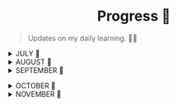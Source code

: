  <h1 align="center"> Progress 🚧 </h1> 

> Updates on my daily learning. 🚶‍♀️

<details>
<summary> JULY 📑 </summary>
<br>

 - [x] **Day-1**: [Learning about open sources](https://github.com/Anjura/OpenSources)

-----
  - [x]   **Day-2**: [Learnt about the major roles at Toastmasters](https://franticallyspeaking.com/toastmasters-executive-committee-roles-and-responsibilities/) and [enrolled at Coursera](https://www.coursera.org/learn/learning-how-to-learn?)

---------------
 - [x]  **Day-3**: [Documentation of the Toastamasters meet](https://github.com/Anjura/ToastmastersMeet)

-------------------
 - [x] **Day-4**: Break

---------------
 
 </details>
 <details>
<summary> AUGUST 📑 </summary>
<br>


 - [x] **Day-5**: Watched the movie "[The Founder](https://www.youtube.com/watch?v=7zfRjW06tAA&t=1641s)" and documented everything that I learned from it. Had a team-building meet. 

--------------
 - [x] **Day-6**: [Chapter 1 pt1](https://github.com/cleanhand/phase-1-Anjura/blob/main/Let%20Us%20C/Chapter1pt1.md) 
                  [Chapter 1 pt2](https://github.com/cleanhand/phase-1-Anjura/blob/main/Let%20Us%20C/Chapter1pt2.md)   

----          
 - [x] **Day-6**: [Chapter2](https://github.com/cleanhand/phase-1-Anjura/blob/main/Let%20Us%20C/Chapter2.md)

----
 - [x] **Day-7**:  [Chapter3](https://github.com/cleanhand/phase-1-Anjura/blob/main/Let%20Us%20C/Chapter3.md)

----
 - [x] **Day-8**: [Chapter4](https://github.com/cleanhand/phase-1-Anjura/blob/main/Let%20Us%20C/Chapter4.md)

----
 - [x] **Day-9**: [Chapter5](https://github.com/cleanhand/phase-1-Anjura/blob/main/Let%20Us%20C/Chapter5.md)

-----
 - [x] **Day-10**: Learnt about [printf function](https://github.com/cleanhand/phase-1-Anjura/blob/main/Random%20topics/Defining%20printf()%20function.md), [modular programming](https://github.com/cleanhand/phase-1-Anjura/blob/main/Random%20topics/Modular%20programming.md) and the [process of compilation and execution](https://github.com/cleanhand/phase-1-Anjura/blob/main/Random%20topics/Process%20of%20compilation%20and%20execution.md)

----
 - [x] **Day-11**: [Learnt about the roles and responsibilties at toastamsters](https://franticallyspeaking.com/toastmasters-executive-committee-roles-and-responsibilities/)

-----
 - [x] **Day-12**: Had a demo algomagnet communication session. Was a great learning experience

-----
 - [x] **Day-13**: Break

----
 - [x] **Day-14**: Recursions

----
 - [x] **Day-15**: 

----
 - [x] **Day-16**: Pointers (Revision and solved problems)

----
 - [x] **Day-17**: [Iconic Voices meet](https://github.com/cleanhand/phase-1-Anjura/blob/main/Iconic%20voices%20meet.md) (Guest Shashi Tharoor)

----
 - [x] **Day-18**: Revision of Functions

----
 - [x] **Day-19**: Solved problems from the Chapters.

----
 - [x] **Day-20**: [First Algo-magnet communication session](https://github.com/cleanhand/phase-1-Anjura/blob/main/AlgoMagnet%20Communication%20sessions/First%20Session.md)

----
 - [x] **Day-21**: Learnt about dereferencing of pointers

----
 - [x] **Day-22**: Research about [good documentation](https://www.oreilly.com/content/the-eight-rules-of-good-documentation/) and learnt about [generic pointers](https://github.com/cleanhand/phase-1-Anjura/blob/main/Random%20topics/Generic%20Pointers.md)

----
 - [x] **Day-23**: Started arrays

----
 - [x] **Day-24**: Concept of memory and continuation of arrays

----
 - [x] **Day-25**: Learnt about the [relevance of zero indexing](https://github.com/cleanhand/phase-1-Anjura/blob/main/Random%20topics/Relevance%20of%20zero-indexing.md) and reasearched on [why use a local variable over a global variable](https://github.com/cleanhand/phase-1-Anjura/blob/main/Random%20topics/Why%20use%20a%20local%20variable%20over%20a%20global%20variable%3F.md)

----
 - [x] **Day-26**: Break 

----
 - [x] **Day-27**: [Second AlgoMagnet Communication Session](https://github.com/cleanhand/phase-1-Anjura/blob/main/AlgoMagnet%20Communication%20sessions/Second%20Session.md)

----
 - [x] **Day-28**: Searching in Arrays

----
 - [x] **Day-29**: Researched on [Silicon valley](https://github.com/cleanhand/phase-1-Anjura/blob/main/Random%20topics/Silicon%20Valley.md) and the [start-up sequence](https://github.com/cleanhand/phase-1-Anjura/blob/main/Random%20topics/Start-up%20Sequence.md)

----
 - [x] **Day-30**: Got to know about [greenshot](https://getgreenshot.org/) screenshot software and did the  [Documentation of Toastmasters(Edinburgh, Scotland)](https://github.com/cleanhand/phase-1-Anjura/blob/main/Toastmasters%20(Edinburgh%2C%20Scotland).md) 

----
 - [x]  **Day-31**: Subarrays 

----
 - [x] **Day-32**: Got to know and learn about [Visualgo](https://visualgo.net/en) page and learnt from it the process of [sorting through animations](https://visualgo.net/en/sorting).

----
 - [x] **Day-33**: Break 
 
 ----
 - [x] **Day-34**: Third AlgoMagnet Communciation session.  
 
 ----
  - [x] **Day-35**: [Read](https://www.geeksforgeeks.org/window-sliding-technique/) and learnt about Sliding window method

----
- [x] **Day-36**: Read about [MEXT Scholarships](https://www.in.emb-japan.go.jp/Education/japanese_government_scholarships.html)

----
 
 </details>
  <details>
<summary> SEPTEMBER 📑 </summary>
<br>
 
 -  [x] **Day-37**: [Toastmasters at Jakarta Club](https://github.com/cleanhand/phase-1-Anjura/blob/main/AlgoMagnet%20Communication%20sessions/Toastmasters(Jakarta%20Club).md) 

----

 - [x] **Day-38**: Started with heaps and a brief introduction on trees.

----
 - [x] **Day-39**: Started with 2-D Arrays and [solved a question](https://github.com/cleanhand/phase-1-Anjura/blob/main/Problems/2DArray.md) on it.  

----
 - [x] **Day-40**: Weekend Break

----
 - [x] **Day-41**: Fourth AlgoMagnet Communciation session(Teacher's day special)

----
 - [x] **Day-42**: Dissecting 2-D arrays

----
 - [x] **Day-43**: 3-D arrays

----
 - [x] **Day-44**: Character array and strings.

----
 - [x] **Day-45**: Structures.

----
 - [x] **Day-46**: Documentation of the [speech by Mr. Amit Sharma](https://github.com/cleanhand/phase-1-Anjura/blob/main/Speech%20by%20Amit%20Sharma.md) and learnt about [Static and Dynamic memory allocation](https://github.com/cleanhand/phase-1-Anjura/blob/main/Static%20and%20dynamic%20memory%20allocation.md)

-----
 - [x] **Day-47**: Break

----
 - [x] **Day-48**: [Fifth Algomagnet Communication session](https://github.com/cleanhand/phase-1-Anjura/blob/main/AlgoMagnet%20Communication%20sessions/Fifth%20Session%20with%20Mr.Arijit%20(Director%20of%20VIS%20Global).md)

----
 - [x] **Day-49**: Learnt about Agile methodology and Issues in Github.

----
 - [x] **Day-50**: [Session with Alumni at Bocconi University, Italy](https://github.com/cleanhand/phase-1-Anjura/blob/main/Session%20with%20Alumni%20at%20Bocconi%20University%2C%20Italy.md)

----
- [x] **Day-51**: Went through the [Quickstart Github doc](https://docs.github.com/en/get-started/quickstart) and experimented with issues.

----
- [x] **Day-51**: Started with linked lists and made [my first linked list](https://github.com/cleanhand/phase-1-Anjura/blob/main/Problems/Linkedlist1.c).

----
- [x] **Day-52**: Tried insertion of node at the start but did it in a [long and basic approach](https://github.com/cleanhand/phase-1-Anjura/blob/main/Problems/Insertion%20at%20the%20start%20of%20linked%20list%20in%20a%20long%20and%20basic%20approach.c)

----
- [x] **Day-53**: Break

----
- [x] **Day-54**: [Sixth Algo-magnet Communication Session](https://github.com/cleanhand/phase-1-Anjura/blob/main/AlgoMagnet%20Communication%20sessions/Sixth%20Session%20with%20Rajat%20sir.md)

----
- [x] **Day-55**: First tried a [naive approach for insertion](https://github.com/cleanhand/phase-1-Anjura/blob/main/Problems/Insertion%20at%20the%20start%20of%20linked%20list%20in%20a%20long%20and%20basic%20approach.c) and then insertion of nodes through functions.[Tried an insertion at the front program](https://github.com/cleanhand/phase-1-Anjura/blob/main/Problems/Insertion%20in%20Linked%20List.c). Attended a [session conducted by E-cell NITA with alumni Sumit Kumar Sharma sir](https://github.com/cleanhand/phase-1-Anjura/blob/main/Session%20by%20E-cell%20NITA%20with%20alumni%20Sumit%20Kumar%20Sharma%20sir.md)

----
- [x] **Day-56**: Tried to do insertion at the front, at the end and at any position in the linked lists and tried to write a [code for insertion in Linked lists](https://github.com/cleanhand/phase-1-Anjura/blob/main/Problems/Insertion%20in%20Linked%20Lists.c)

----
- [x] [**Day-57**](https://github.com/Anjura/Days/blob/main/Day-57.md): Learnt about reversal and rotation in an array. 

----
- [x] **Day-58**: Spent some more time on how to reverse a linked list.

----
- [x] **Day-59**: Learnt about loop in a linked list.

----
- [x] **Day-60**: Break

----
- [x] **Day-61**: [Seventh Algo-magnet communication session](https://github.com/cleanhand/phase-1-Anjura/blob/main/AlgoMagnet%20Communication%20sessions/Seventh%20Session.md)

----
- [x] **Day-62**: Exam prep

----
- [x] **Day-63**: Day of exam. Tried to implement doubly linked list. [My basic code](https://github.com/cleanhand/phase-1-Anjura/blob/main/Problems/Doubly%20linked%20list%20basic%20approach.c)

----
- [x] **Day-64**: Learnt about insertion in a Linked list; the happening behind the insertion.

----
- [x] **Day-65**: Got to know about [Hactoberfest](https://hacktoberfest.digitalocean.com/). Need to research about it and apply accordingly.

----
 | </details>
  <details>
<summary> OCTOBER 📑 </summary>
<br>
 
- [x] **Day-66**:

----
- [x] **Day-67**: Break

----
- [x] **Day-68**: Eighth AlgoMagnet Communication Session

----
- [x] **Day-69**: Reversing a character array. Got to know about [github.dev](https://github.dev/github/dev)

----
- [x] **Day-70**: Prepared for graph theory exam. 

----
- [x] **Day-71**: Revised 2D arrays.

----
- [x] **Day-72**: Was not able to attend the class. Spiral transversal in an array matrix was taught. Need to try writing the code for it after learning about it.

----
- [x] **Day-73**: Was not able to attend the class again. Wave and diagonal transversal in an array matrix was taught in class. Need to understand the concept and try writing the code.

----
- [x] **Day-74**: Weekend Break

----
- [x] **Day-75**: [Ninth AlgoMagnet Communication Session](https://github.com/cleanhand/phase-1-Anjura/blob/main/AlgoMagnet%20Communication%20sessions/Ninth%20Session(Table-topic%20contest%201).md). Our first table-topic contest.

----
- [x] **Day-76**: Went through the minesweeper blog.

----
- [x] **Day-77**: Completed the short answer questions from Algomagnet test.

----
- [x] **Day-78**: Tired to write the code for selectionsort along with sir. Need to practice it and try doing bubble, selection, insertion sort in linked lists.

----
- [x] **Day-79**: Did insertion sort in arrays and linked lists.

----
- [ ] **Day-80**:

----
- [x] **Day-81**: Break

----
- [ ] **Day-82**: 

----
- [x] **Day-83**: Discussed about matrix multiplication. Got to know about [APIs](https://www.mulesoft.com/resources/api/what-is-an-api#:~:text=API%20is%20the%20acronym%20for,you're%20using%20an%20API.) and about [Postman](https://www.postman.com/)

----
- [x] **Day-84**: Discussion on finding a 2D array in a larger 2D array and the scope of it being the base of a project. 

----
- [x] **Day-85**: Special session on how to organize notes. Need to improve my documentation.
 
 ----
 
- [x] **Day-86**: Discussion on how to apply for research internships and deciding on our domain of interest.
 
 ----
 - [x] **Day-87**: Revised topics that were discussed earlier.
 
 ----
 - [x] **Day-88**: Break. Had a short discussion on the book club and the camel groups + the meeting tomorrow.
 
 ----
 - [x] **Day-89**: Had a session on internships with benefit to women in tech & on how we can proceed with making videos.

 ----
 - [x] **Day-90**: Learnt about heap sort and discussed about the goal we all have and the priorities we need to have.
 
 ----
 - [x] **[Day-91](https://github.com/Anjura/Days/blob/main/Day-91.md)**: Discussion on resume building and implementation of heaps using arrays.
 
 ----
 
 - [x] **[Day-92](https://github.com/Anjura/Days/blob/main/Day-92.md)**: Basics of recursions.

----
 - [ ] **Day-93**:
 
 ----
 - [x] **[Day-94](https://github.com/Anjura/Days/blob/main/Day-94.md)**: Discussion on recursion.
 
 ----
  - [x] **Day-95**: Break
 
 ----
  - [x] **[Day-96](https://github.com/Anjura/Days/blob/main/Day-96.md)**: Did assignments the whole day. Need to revise recursions for the next class. 
 </details>
 
   <details>
<summary> NOVEMBER 📑 </summary>
<br>

 - [x] **[Day-97](https://github.com/Anjura/Days/blob/main/Day-97.md)**: Discussion on resume building, problems and concepts related to recursions.

 ---- 
 - [x] **[Day-98](https://github.com/Anjura/Days/blob/main/Day-98.md)**: Continuation of the concepts related to recursions.
 
 ----
 - [x] **[Day-99](https://github.com/Anjura/Days/blob/main/Day-99.md)**: Discussion on making two recursive calls and learnt about [Jira Management Support](https://www.atlassian.com/software/jira/service-management) and [Tower of Hanoi](https://en.wikipedia.org/wiki/Tower_of_Hanoi)
 
 ----
 - [x] **[Day-100](https://github.com/Anjura/Days/blob/main/Day-100.md)**: Discussion on the solution to Tower of Hanoi problem and about certified courses we can take up!
  
----
 - [x] **[Day-100](https://github.com/Anjura/Days/blob/main/Day-101.md)**: Discussion on the problem `x raised to the power n` and Tower of Hanoi.
 
 ----
 - [x] Day-101: Weekend break.
 
 ----
 - [x] Day-102: Weekend break.
 
 ----
 - [x] **[Day-103](https://github.com/Anjura/Days/blob/main/Day-103.md)**: Started with DP.
 
 ----
 - [x] **[Day-104](https://github.com/Anjura/Days/blob/main/Day-104.md)**: Discussion on Tower of Hanoi.
 
 ----
 - [x] **[Day-105](https://github.com/Anjura/Days/blob/main/Day-105.md)**: Self-evaluation test and discussion on Tower of Hanoi.
</details>
 
